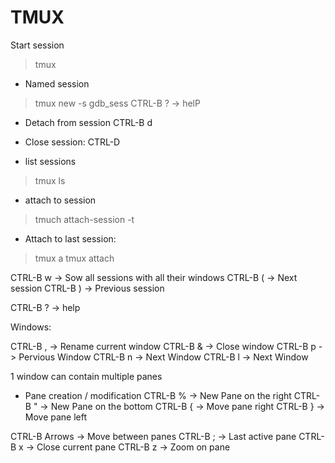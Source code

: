 # TMUX

Start session
> tmux

- Named session
> tmux new -s gdb_sess
CTRL-B ? -> helP

- Detach from session
CTRL-B d

- Close session:
CTRL-D

- list sessions
> tmux ls 

- attach to session
> tmuch attach-session -t <id or name>

- Attach to last session:
> tmux a
> tmux attach

CTRL-B w -> Sow all sessions with all their windows
CTRL-B ( -> Next session
CTRL-B ) -> Previous session

CTRL-B ? -> help

Windows:

CTRL-B , -> Rename current window
CTRL-B & -> Close window
CTRL-B p -> Pervious Window
CTRL-B n -> Next Window
CTRL-B l -> Next Window


1 window can contain multiple panes

- Pane creation / modification
CTRL-B % -> New Pane on the right
CTRL-B " -> New Pane on the bottom
CTRL-B { -> Move pane right
CTRL-B } -> Move pane left

CTRL-B Arrows -> Move between panes
CTRL-B ; -> Last active pane
CTRL-B x -> Close current pane
CTRL-B z -> Zoom on pane
